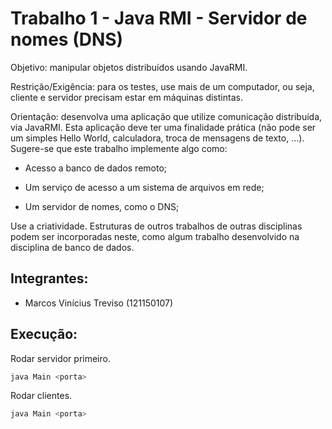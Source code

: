 # Trabalho 1 - Java RMI - Servidor de nomes (DNS)

Objetivo: manipular objetos distribuídos usando JavaRMI.

Restrição/Exigência: para os testes, use mais de um computador, ou seja, cliente e servidor precisam estar em máquinas distintas.

Orientação: desenvolva uma aplicação que utilize comunicação distribuída, via JavaRMI. Esta aplicação deve ter uma finalidade prática (não pode ser um simples Hello World, calculadora, troca de mensagens de texto, ...). Sugere-se que este trabalho implemente algo como:

- Acesso a banco de dados remoto;

- Um serviço de acesso a um sistema de arquivos em rede;

- Um servidor de nomes, como o DNS;

Use a criatividade. Estruturas de outros trabalhos de outras disciplinas podem ser incorporadas neste, como algum trabalho desenvolvido na disciplina de banco de dados.


## Integrantes:

* Marcos Vinícius Treviso (121150107)


## Execução:
	
Rodar servidor primeiro.
```bash
java Main <porta>
```

Rodar clientes.
```bash
java Main <porta>
```